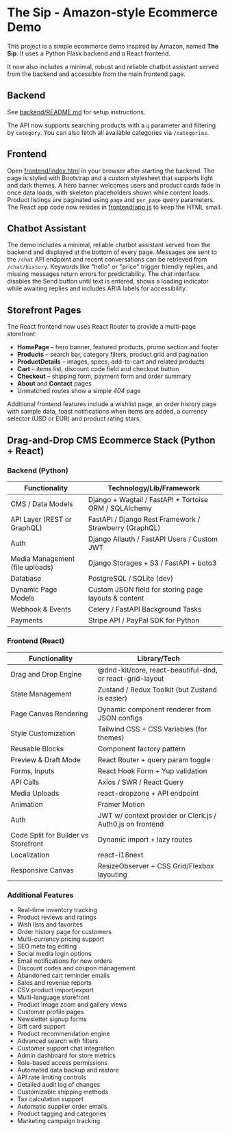 # The Sip - Amazon-style Ecommerce Demo

This project is a simple ecommerce demo inspired by Amazon, named **The Sip**. It uses a Python Flask backend and a React frontend.

It now also includes a minimal, robust and reliable chatbot assistant served from
the backend and accessible from the main frontend page.

## Backend

See [backend/README.md](backend/README.md) for setup instructions.

The API now supports searching products with a `q` parameter and filtering by `category`. You can also fetch all available categories via `/categories`.

## Frontend

Open [frontend/index.html](frontend/index.html) in your browser after starting the backend. The page is styled with Bootstrap and a custom stylesheet that supports light and dark themes. A hero banner welcomes users and product cards fade in once data loads, with skeleton placeholders shown while content loads. Product listings are paginated using `page` and `per_page` query parameters.
The React app code now resides in [frontend/app.js](frontend/app.js) to keep the HTML small.

## Chatbot Assistant
The demo includes a minimal, reliable chatbot assistant served from the backend and displayed at the bottom of every page.
Messages are sent to the `/chat` API endpoint and recent conversations can be retrieved from `/chat/history`.
Keywords like "hello" or "price" trigger friendly replies, and missing messages return errors for predictability. The chat interface disables the Send button until text is entered, shows a loading indicator while awaiting replies and includes ARIA labels for accessibility.

## Storefront Pages
The React frontend now uses React Router to provide a multi-page storefront:

- **HomePage** – hero banner, featured products, promo section and footer
- **Products** – search bar, category filters, product grid and pagination
- **ProductDetails** – images, specs, add-to-cart and related products
- **Cart** – items list, discount code field and checkout button
- **Checkout** – shipping form, payment form and order summary
- **About** and **Contact** pages
- Unmatched routes show a simple *404* page

Additional frontend features include a wishlist page, an order history page with sample data, toast notifications when items are added, a currency selector (USD or EUR) and product rating stars.

## Drag-and-Drop CMS Ecommerce Stack (Python + React)

### Backend (Python)

| Functionality | Technology/Lib/Framework |
| --- | --- |
| CMS / Data Models | Django + Wagtail / FastAPI + Tortoise ORM / SQLAlchemy |
| API Layer (REST or GraphQL) | FastAPI / Django Rest Framework / Strawberry (GraphQL) |
| Auth | Django Allauth / FastAPI Users / Custom JWT |
| Media Management (file uploads) | Django Storages + S3 / FastAPI + boto3 |
| Database | PostgreSQL / SQLite (dev) |
| Dynamic Page Models | Custom JSON field for storing page layouts & content |
| Webhook & Events | Celery / FastAPI Background Tasks |
| Payments | Stripe API / PayPal SDK for Python |

### Frontend (React)

| Functionality | Library/Tech |
| --- | --- |
| Drag and Drop Engine | @dnd-kit/core, react-beautiful-dnd, or react-grid-layout |
| State Management | Zustand / Redux Toolkit (but Zustand is easier) |
| Page Canvas Rendering | Dynamic component renderer from JSON configs |
| Style Customization | Tailwind CSS + CSS Variables (for themes) |
| Reusable Blocks | Component factory pattern |
| Preview & Draft Mode | React Router + query param toggle |
| Forms, Inputs | React Hook Form + Yup validation |
| API Calls | Axios / SWR / React Query |
| Media Uploads | react-dropzone + API endpoint |
| Animation | Framer Motion |
| Auth | JWT w/ context provider or Clerk.js / Auth0.js on frontend |
| Code Split for Builder vs Storefront | Dynamic import + lazy routes |
| Localization | react-i18next |
| Responsive Canvas | ResizeObserver + CSS Grid/Flexbox layouting |

### Additional Features

- Real-time inventory tracking
- Product reviews and ratings
- Wish lists and favorites
- Order history page for customers
- Multi-currency pricing support
- SEO meta tag editing
- Social media login options
- Email notifications for new orders
- Discount codes and coupon management
- Abandoned cart reminder emails
- Sales and revenue reports
- CSV product import/export
- Multi-language storefront
- Product image zoom and gallery views
- Customer profile pages
- Newsletter signup forms
- Gift card support
- Product recommendation engine
- Advanced search with filters
- Customer support chat integration
- Admin dashboard for store metrics
- Role-based access permissions
- Automated data backup and restore
- API rate limiting controls
- Detailed audit log of changes
- Customizable shipping methods
- Tax calculation support
- Automatic supplier order emails
- Product tagging and categories
- Marketing campaign tracking

